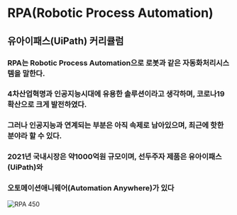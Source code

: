 # RPA(Robotic Process Automation)
## 유아이패스(UiPath) 커리큘럼

### RPA는 Robotic Process Automation으로 로봇과 같은 자동화처리시스템을 말한다.
### 4차산업혁명과 인공지능시대에 유용한 솔루션이라고 생각하며, 코로나19 확산으로 크게 발전하였다.

### 그러나 인공지능과 연계되는 부분은 아직 속제로 남아있으며, 최근에 핫한 분야라 할 수 있다.

### 2021년 국내시장은 약1000억원 규모이며, 선두주자 제품은 유아이패스(UiPath)와

### 오토메이션애니웨어(Automation Anywhere)가 있다

![RPA 450](https://user-images.githubusercontent.com/54345891/191967443-9203c5a7-9533-456a-9b71-36b5e7057c1f.png)